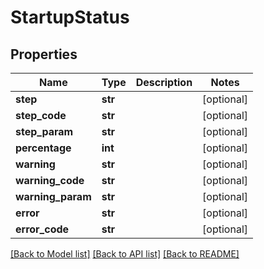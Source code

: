 # StartupStatus

## Properties
Name | Type | Description | Notes
------------ | ------------- | ------------- | -------------
**step** | **str** |  | [optional] 
**step_code** | **str** |  | [optional] 
**step_param** | **str** |  | [optional] 
**percentage** | **int** |  | [optional] 
**warning** | **str** |  | [optional] 
**warning_code** | **str** |  | [optional] 
**warning_param** | **str** |  | [optional] 
**error** | **str** |  | [optional] 
**error_code** | **str** |  | [optional] 

[[Back to Model list]](../README.md#documentation-for-models) [[Back to API list]](../README.md#documentation-for-api-endpoints) [[Back to README]](../README.md)


